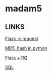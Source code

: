# madam5

## LINKS
[Flask -> request](http://flask.pocoo.org/docs/0.12/api/?highlight=request#flask.request)

[MD5_hash in python](https://stackoverflow.com/questions/49958006/python-3-create-md5-hash)

[Flask + RQ](https://habr.com/en/post/307140/)

[SQL](https://www.w3schools.com/sql/sql_datatypes.asp)
